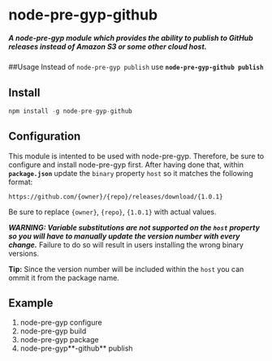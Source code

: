 # node-pre-gyp-github
##### A node-pre-gyp module which provides the ability to publish to GitHub releases instead of Amazon S3 or some other cloud host.

##Usage
Instead of ```node-pre-gyp publish``` use **```node-pre-gyp-github publish```**

## Install
```javascript
npm install -g node-pre-gyp-github
```

## Configuration
This module is intented to be used with node-pre-gyp. Therefore, be sure to configure and install node-pre-gyp first. After having done that, within **```package.json```** update the ```binary``` property ```host``` so it matches the following format:

```
https://github.com/{owner}/{repo}/releases/download/{1.0.1}
```
Be sure to replace ```{owner}```, ```{repo}```, ```{1.0.1}``` with actual values.

***WARNING: Variable substitutions are not supported on the ```host``` property so you will have to manually update the version number with every change.*** Failure to do so will result in users installing the wrong binary versions.

**Tip:** Since the version number will be included within the ```host``` you can ommit it from the package name.

## Example
1. node-pre-gyp configure
2. node-pre-gyp build
3. node-pre-gyp package
4. node-pre-gyp**-github** publish
